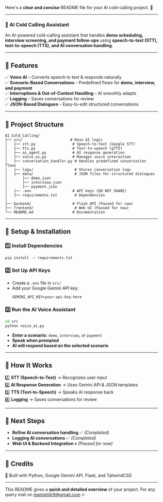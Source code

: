 Here's a **clear and concise** README file for your AI cold-calling project. 🚀  

---

### **📌 AI Cold Calling Assistant**
An AI-powered cold-calling assistant that handles **demo scheduling, interview screening, and payment follow-ups** using **speech-to-text (STT), text-to-speech (TTS), and AI conversation handling**.  

---

## **🔹 Features**
✅ **Voice AI** – Converts speech to text & responds naturally  
✅ **Scenario-Based Conversations** – Predefined flows for **demo, interview, and payment**  
✅ **Interruptions & Out-of-Context Handling** – AI smoothly adapts  
✅ **Logging** – Saves conversations for review  
✅ **JSON-Based Dialogues** – Easy-to-edit structured conversations  

---

## **🔹 Project Structure**
```
AI_Cold_Calling/
├── src/                      # Main AI logic
│   ├── stt.py                 # Speech-to-text (Google STT)
│   ├── tts.py                 # Text-to-speech (gTTS)
│   ├── ai_agent.py            # AI response generation
│   ├── voice_ai.py            # Manages voice interaction
│   ├── conversation_handler.py # Handles predefined conversation flows
│   ├── logs/                   # Stores conversation logs
│   ├── data/                   # JSON files for structured dialogues
│       ├── demo.json
│       ├── interview.json
│       ├── payment.json
│   ├── .env                   # API keys (DO NOT SHARE)
│   ├── requirements.txt        # Dependencies
│
├── backend/                   # Flask API (Paused for now)
├── frontend/                   # Web UI (Paused for now)
└── README.md                  # Documentation
```

---

## **🔹 Setup & Installation**
### **1️⃣ Install Dependencies**
```bash
pip install -r requirements.txt
```

### **2️⃣ Set Up API Keys**
- Create a `.env` file in `src/`
- Add your Google Gemini API key:
  ```
  GEMINI_API_KEY=your-api-key-here
  ```

### **3️⃣ Run the AI Voice Assistant**
```bash
cd src
python voice_ai.py
```
- **Enter a scenario:** `demo`, `interview`, or `payment`
- **Speak when prompted**
- **AI will respond based on the selected scenario**

---

## **🔹 How It Works**
1️⃣ **STT (Speech-to-Text)** → Recognizes user input  
2️⃣ **AI Response Generation** → Uses Gemini API & JSON templates  
3️⃣ **TTS (Text-to-Speech)** → Speaks AI response back  
4️⃣ **Logging** → Saves conversations for review  

---

## **🔹 Next Steps**
- **Refine AI conversation handling** ✅ *(Completed)*
- **Logging AI conversations** ✅ *(Completed)*
- **Web UI & Backend Integration** ⏸ *(Paused for now)*  

---

## **📌 Credits**
🚀 Built with Python, Google Gemini API, Flask, and TailwindCSS  

---

This README gives a **quick and detailed overview** of your project. For any query mail on manishiitr9@gmail.com 🔥

